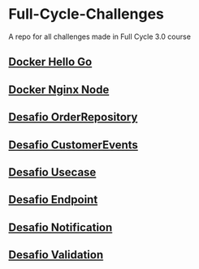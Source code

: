 # Full-Cycle-Challenges

A repo for all challenges made in Full Cycle 3.0 course

## [Docker Hello Go](/Docker/hello-go/README.md)

## [Docker Nginx Node](/Docker/nginx-node/README.md)

## [Desafio OrderRepository](/ddd-taticals/desafio-order-repository/README.md)

## [Desafio CustomerEvents](/ddd-taticals/desafio-customer-events/README.md)

## [Desafio Usecase](/clean-architecture/usecase-products/README.md)

## [Desafio Endpoint](/clean-architecture/endpoint-products/README.md)

## [Desafio Notification](/clean-architecture/notification-pattern/README.md)

## [Desafio Validation](/clean-architecture/validation-products/README.md)

